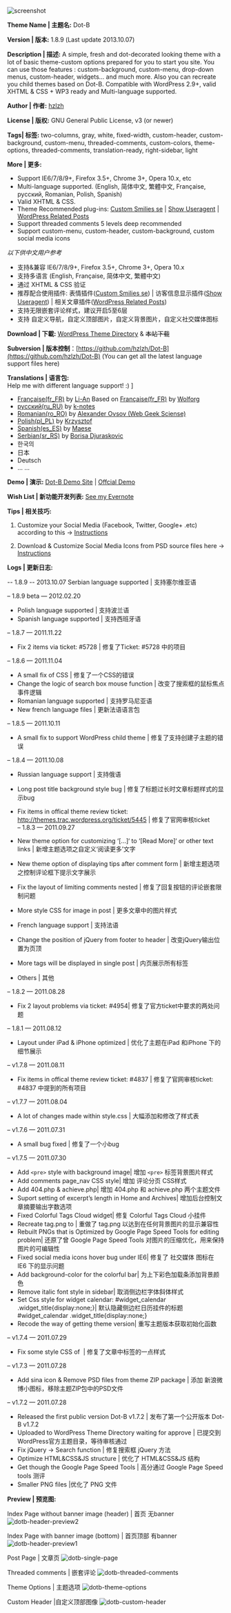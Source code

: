 ![screenshot]

**Theme Name | 主题名:** Dot-B  

**Version | 版本:** 1.8.9 (Last update 2013.10.07)  

**Description | 描述:** A simple, fresh and dot-decorated looking theme with a lot of basic theme-custom options  prepared for you to start you site. You can use those features : custom-background, custom-menu, drop-down menus, custom-header, widgets… and much more. Also you can recreate you child themes based on Dot-B. Compatible with WordPress 2.9+, valid XHTML & CSS + WP3 ready and Multi-language supported.

**Author | 作者:** [hzlzh]

**License | 版权:** GNU General Public License, v3 (or newer)

**Tags| 标签:** two-columns, gray, white, fixed-width, custom-header, custom-background, custom-menu, threaded-comments, custom-colors, theme-options, threaded-comments, translation-ready, right-sidebar, light

**More | 更多:**

* Support IE6/7/8/9+, Firefox 3.5+, Chrome 3+, Opera 10.x, etc
* Multi-language supported. (English, 简体中文, 繁體中文, Française, русский, Romanian, Polish, Spanish)
* Valid XHTML & CSS.
* Theme Recommended plug-ins: [Custom Smilies se] | [Show Useragent] | [WordPress Related Posts]
* Support threaded comments 5 levels deep recommended
* Support custom-menu, custom-header, custom-background, custom social media icons

*以下供中文用户参考*

* 支持&兼容 IE6/7/8/9+, Firefox 3.5+, Chrome 3+, Opera 10.x
* 支持多语言 (English, Française, 简体中文, 繁體中文)
* 通过 XHTML & CSS 验证
* 推荐配合使用插件: 表情插件([Custom Smilies se]) | 访客信息显示插件([Show Useragent]) | 相关文章插件([WordPress Related Posts])
* 支持无限嵌套评论样式，建议开启5至6层
* 支持 自定义导航，自定义顶部图片，自定义背景图片，自定义社交媒体图标

**Download | 下載:** [WordPress Theme Directory] & <del>本站下载</del>

**Subversion | 版本控制**：[https://github.com/hzlzh/Dot-B](https://github.com/hzlzh/Dot-B) (You can get all the latest language support files here)

**Translations | 语言包:**  
Help me with different language support! :) ]

* [Française(fr_FR)] by [Li-An] Based on [Française(fr_FR)] by [Wolforg]
* [русский(ru_RU)] by [k-notes]
* [Romanian(ro_RO)] by [Alexander Ovsov (Web Geek Sciense)]
* [Polish(pl_PL)] by [Krzysztof]
* [Spanish(es_ES)] by [Maese]
* [Serbian(sr_RS)] by [Borisa Djuraskovic]
* 한국의
* 日本
* Deutsch
* … …

**Demo | 演示:** [Dot-B Demo Site] | [Offcial Demo]

**Wish List | 新功能开发列表:** [See my Evernote]

**Tips | 相关技巧:**

1. Customize your Social Media (Facebook, Twitter, Google+ .etc) according to this -> [Instructions](https://zlz.im/how-to-control-social-media-icons-display-with-wordpress-menu-function/)

2. Download & Customize Social Media Icons from PSD source files here -> [Instructions](https://zlz.im/dot-b-social-media-icons-set-release/)

**Logs | 更新日志:**  

-- 1.8.9  -- 2013.10.07
Serbian language supported | 支持塞尔维亚语

– 1.8.9 beta — 2012.02.20  

* Polish language supported | 支持波兰语  
* Spanish language supported | 支持西班牙语  

– 1.8.7 — 2011.11.22  

* Fix 2 items via ticket: #5728 | 修复了Ticket: #5728 中的项目  

– 1.8.6  — 2011.11.04  

* A small fix of CSS | 修复了一个CSS的错误  
* Change the logic of search box mouse function | 改变了搜索框的鼠标焦点事件逻辑  
* Romanian language supported | 支持罗马尼亚语  
* New french language files | 更新法语语言包  

– 1.8.5 — 2011.10.11
  
* A small fix to support WordPress child theme | 修复了支持创建子主题的错误

– 1.8.4  — 2011.10.08  

* Russian language support | 支持俄语  
* Long post title background style bug | 修复了标题过长时文章标题样式的显示bug  
* Fix items in offical theme review ticket: http://themes.trac.wordpress.org/ticket/5445 | 修复了官网审核ticket  
– 1.8.3  — 2011.09.27
  
* New theme option for customizing ‘[…]‘ to ‘[Read More]‘ or other text links | 新增主题选项之自定义‘阅读更多’文字  
* New theme option of displaying tips after comment form | 新增主题选项之控制评论框下提示文字展示  
* Fix the layout of limiting comments nested | 修复了回复按钮的评论嵌套限制问题  
* More style CSS for image in post | 更多文章中的图片样式  
* French language support | 支持法语  
* Change the position of jQuery from footer to header | 改变jQuery输出位置为页顶  
* More tags will be displayed in single post | 内页展示所有标签  
* Others | 其他  

– 1.8.2  — 2011.08.28  

* Fix 2 layout problems via  ticket: #4954| 修复了官方ticket中要求的两处问题  

– 1.8.1  — 2011.08.12  
* Layout under iPad & iPhone optimized | 优化了主题在iPad 和iPhone 下的细节展示  

– v1.7.8  — 2011.08.11  

* Fix items in offical theme review ticket: #4837  | 修复了官网审核ticket: #4837 中提到的所有项目
  
– v1.7.7  — 2011.08.04  

* A lot of changes made within style.css | 大幅添加和修改了样式表  

– v1.7.6  — 2011.07.31  

* A small bug fixed | 修复了一个小bug  

– v1.7.5  — 2011.07.30  

* Add `<pre>` style with background image| 增加 `<pre>` 标签背景图片样式  
* Add comments page_nav CSS style| 增加 评论分页 CSS样式  
* Add 404.php & achieve.php| 增加 404.php 和 achieve.php 两个主题文件  
* Suport setting of excerpt’s length in Home and Archives| 增加后台控制文章摘要输出字数选项  
* Fixed Colorful Tags Cloud widget| 修复 Colorful Tags Cloud 小挂件    
* Recreate tag.png to | 重做了 tag.png 以达到在任何背景图片的显示兼容性
* Rebuilt PNGs that is Optimized by Google Page Speed Tools for editing problem| 还原了曾  Google Page Speed Tools 对图片的压缩优化，用来保持图片的可编辑性  
* Fixed social media icons hover bug under IE6| 修复了 社交媒体 图标在 IE6 下的显示问题  
* Add background-color for the colorful bar| 为上下彩色加载条添加背景颜色  
* Remove italic font style in sidebar| 取消侧边栏字体斜体样式  
* Set Css style for widget calendar: #widget_calendar .widget_title{display:none;}| 默认隐藏侧边栏日历挂件的标题 #widget_calendar .widget_title{display:none;}  
* Recode the way of getting theme version| 重写主题版本获取初始化函数  

– v1.7.4 — 2011.07.29  

* Fix some style CSS of <img> | 修复了文章中<img>标签的一点样式  

– v1.7.3 — 2011.07.28  

* Add sina icon & Remove PSD files from theme ZIP package | 添加 新浪微博小图标，移除主题ZIP包中的PSD文件  

– v1.7.2 — 2011.07.28  

* Released the first public version Dot-B v1.7.2 | 发布了第一个公开版本 Dot-B v1.7.2  
* Uploaded to WordPress Theme Directory waiting for approve | 已提交到WordPress官方主题目录，等待审核通过
* Fix jQuery -> Search function | 修复搜索框 jQuery  方法
* Optimize HTML&CSS&JS structure | 优化了 HTML&CSS&JS 结构
* Get though the Google Page Speed Tools | 高分通过 Google Page Speed tools 测评
* Smaller PNG files |优化了 PNG 文件

**Preview | 预览图:**

Index Page without banner image (header) | 首页 无banner
![dotb-header-preview2]

Index Page with banner image (bottom) | 首页顶部 有banner
![dotb-header-preview1]

Post Page | 文章页
![dotb-single-page]

Threaded comments | 嵌套评论
![dotb-threaded-comments]

Theme Options | 主题选项
![dotb-theme-options]

Custom Header |自定义顶部图像
![dotb-custom-header]


[hzlzh]: https://zlz.im/
[Custom Smilies se]: http://wordpress.org/extend/plugins/custom-smilies-se/
[Show Useragent]: http://wordpress.org/extend/plugins/show-useragent/
[WordPress Related Posts]: http://wordpress.org/extend/plugins/wordpress-23-related-posts-plugin/
[WordPress Theme Directory]: http://wordpress.org/extend/themes/dot-b/
[Dot-B Demo Site]: http://demo.zlz.im/
[Offcial Demo]: http://wp-themes.com/dot-b/
[See my Evernote]: http://www.evernote.com/shard/s50/sh/be76162e-f05a-401d-8581-c3aaae0069a4/12af08a1a0aff663c0768d681e869f49


[screenshot]: https://raw.github.com/hzlzh/Dot-B/screenshot/screenshot/screenshot.png
[dotb-header-preview1]: https://raw.github.com/hzlzh/Dot-B/screenshot/screenshot/dotb-header-preview2.jpg
[dotb-header-preview2]: https://raw.github.com/hzlzh/Dot-B/screenshot/screenshot/dotb-header-preview1.jpg
[dotb-single-page]: https://raw.github.com/hzlzh/Dot-B/screenshot/screenshot/dotb-single-page.jpg
[dotb-threaded-comments]: https://raw.github.com/hzlzh/Dot-B/screenshot/screenshot/dotb-threaded-comments.jpg
[dotb-header-preview2]: https://raw.github.com/hzlzh/Dot-B/screenshot/screenshot/dotb-header-preview2.jpg
[dotb-theme-options]: https://raw.github.com/hzlzh/Dot-B/screenshot/screenshot/dotb-theme-options.jpg
[dotb-custom-header]: https://raw.github.com/hzlzh/Dot-B/screenshot/screenshot/dotb-custom-header.jpg





[Française(fr_FR)]: http://www.li-an.fr/wpplugins/mes-traductions-de-plugins/#dotb ''
[русский(ru_RU)]: http://k-notes.ru/notes/rus-theme-dot-b/
[Romanian(ro_RO)]: https://github.com/hzlzh/Dot-B/tree/master/languages
[Polish(pl_PL)]: https://github.com/hzlzh/Dot-B/tree/master/languages
[Spanish(es_ES)]: https://github.com/hzlzh/Dot-B/tree/master/languages
[Serbian(sr_RS)]: https://github.com/hzlzh/Dot-B/tree/master/languages
[Li-An]: http://www.li-an.fr/
[Wolforg]: http://www.wolforg.eu/
[k-notes]: http://k-notes.ru/
[Alexander Ovsov (Web Geek Sciense)]: http://webhostinggeeks.com/science/
[Krzysztof]: http://pl2wp.prywatny.eu/
[Maese]: https://twitter.com/MaeseWebero
[Borisa Djuraskovic]: http://webhostinghub.com/
